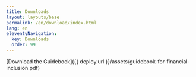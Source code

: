 ```yaml
---
title: Downloads
layout: layouts/base
permalink: /en/download/index.html
lang: en
eleventyNavigation:
  key: Downloads
  order: 99
---
```

[Download the Guidebook]({{ deploy.url }}/assets/guidebook-for-financial-inclusion.pdf)
